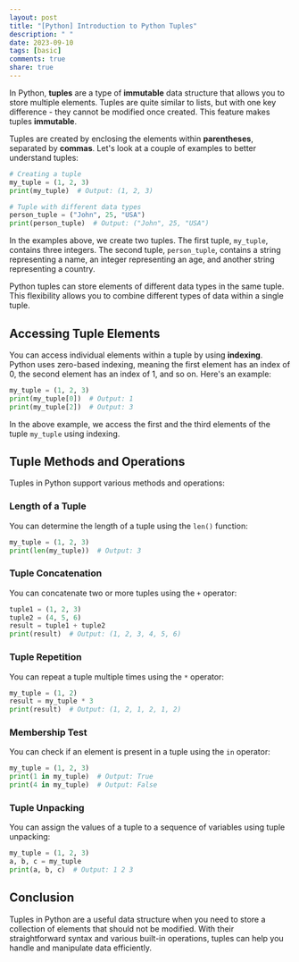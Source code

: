 ```yaml
---
layout: post
title: "[Python] Introduction to Python Tuples"
description: " "
date: 2023-09-10
tags: [basic]
comments: true
share: true
---
```


In Python, **tuples** are a type of **immutable** data structure that allows you to store multiple elements. Tuples are quite similar to lists, but with one key difference - they cannot be modified once created. This feature makes tuples **immutable**.

Tuples are created by enclosing the elements within **parentheses**, separated by **commas**. Let's look at a couple of examples to better understand tuples:

```python
# Creating a tuple
my_tuple = (1, 2, 3)
print(my_tuple)  # Output: (1, 2, 3)

# Tuple with different data types
person_tuple = ("John", 25, "USA")
print(person_tuple)  # Output: ("John", 25, "USA")
```

In the examples above, we create two tuples. The first tuple, `my_tuple`, contains three integers. The second tuple, `person_tuple`, contains a string representing a name, an integer representing an age, and another string representing a country.

Python tuples can store elements of different data types in the same tuple. This flexibility allows you to combine different types of data within a single tuple.

## Accessing Tuple Elements

You can access individual elements within a tuple by using **indexing**. Python uses zero-based indexing, meaning the first element has an index of 0, the second element has an index of 1, and so on. Here's an example:

```python
my_tuple = (1, 2, 3)
print(my_tuple[0])  # Output: 1
print(my_tuple[2])  # Output: 3
```

In the above example, we access the first and the third elements of the tuple `my_tuple` using indexing.

## Tuple Methods and Operations

Tuples in Python support various methods and operations:

### Length of a Tuple
You can determine the length of a tuple using the `len()` function:
```python
my_tuple = (1, 2, 3)
print(len(my_tuple))  # Output: 3
```

### Tuple Concatenation
You can concatenate two or more tuples using the `+` operator:
```python
tuple1 = (1, 2, 3)
tuple2 = (4, 5, 6)
result = tuple1 + tuple2
print(result)  # Output: (1, 2, 3, 4, 5, 6)
```

### Tuple Repetition
You can repeat a tuple multiple times using the `*` operator:
```python
my_tuple = (1, 2)
result = my_tuple * 3
print(result)  # Output: (1, 2, 1, 2, 1, 2)
```

### Membership Test
You can check if an element is present in a tuple using the `in` operator:
```python
my_tuple = (1, 2, 3)
print(1 in my_tuple)  # Output: True
print(4 in my_tuple)  # Output: False
```

### Tuple Unpacking
You can assign the values of a tuple to a sequence of variables using tuple unpacking:
```python
my_tuple = (1, 2, 3)
a, b, c = my_tuple
print(a, b, c)  # Output: 1 2 3
```

## Conclusion

Tuples in Python are a useful data structure when you need to store a collection of elements that should not be modified. With their straightforward syntax and various built-in operations, tuples can help you handle and manipulate data efficiently.